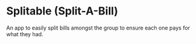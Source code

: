 # Splitable (Split-A-Bill)

An app to easily split bills amongst the group to ensure each one pays for what they had.